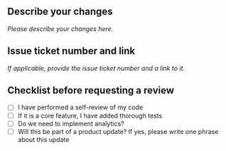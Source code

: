 ## Describe your changes

_Please describe your changes here._

## Issue ticket number and link

_If applicable, provide the issue ticket number and a link to it._

## Checklist before requesting a review

- [ ] I have performed a self-review of my code
- [ ] If it is a core feature, I have added thorough tests
- [ ] Do we need to implement analytics?
- [ ] Will this be part of a product update? If yes, please write one phrase about this update
